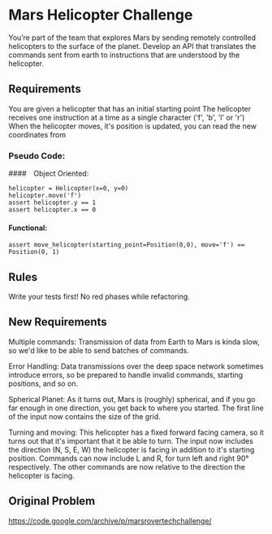 # Mars Helicopter Challenge #

You’re part of the team that explores Mars by sending remotely controlled helicopters to the surface of the planet. Develop an API that translates the commands sent from earth to instructions that are understood by the helicopter.

## Requirements ##
You are given a helicopter that has an initial starting point
The helicopter receives one instruction at a time as a single character ('f', 'b', 'l' or 'r')
When the helicopter moves, it's position is updated, you can read the new coordinates from

### Pseudo Code:

#### Object Oriented:
  
``` 
helicopter = Helicopter(x=0, y=0)
helicopter.move('f')
assert helicopter.y == 1
assert helicopter.x == 0
```

#### Functional:

```  
assert move_helicopter(starting_point=Position(0,0), move='f') == Position(0, 1)
```


## Rules
Write your tests first!
No red phases while refactoring.

## New Requirements ##
Multiple commands: Transmission of data from Earth to Mars is kinda slow, so we'd like to be able to send batches of commands.

Error Handling: Data transmissions over the deep space network sometimes introduce errors, so be prepared to handle invalid commands, starting positions, and so on.

Spherical Planet: As it turns out, Mars is (roughly) spherical, and if you go far enough in one direction, you get back to where you started. The first line of the input now contains the size of the grid.

Turning and moving: This helicopter has a fixed forward facing camera, so it turns out that it's important that it be able to turn. The input now includes the direction (N, S, E, W) the helicopter is facing in addition to it's starting position. Commands can now include L and R, for turn left and right 90° respectively. The other commands are now relative to the direction the helicopter is facing.

## Original Problem
https://code.google.com/archive/p/marsrovertechchallenge/